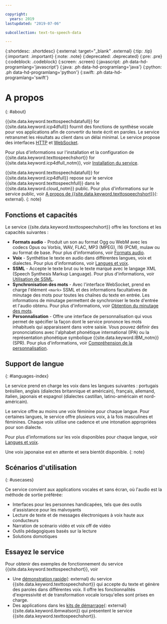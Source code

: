 ```yaml
---

copyright:
  years: 2019
lastupdated: "2019-07-06"

subcollection: text-to-speech-data

---
```


{:shortdesc: .shortdesc}
{:external: target="_blank" .external}
{:tip: .tip}
{:important: .important}
{:note: .note}
{:deprecated: .deprecated}
{:pre: .pre}
{:codeblock: .codeblock}
{:screen: .screen}
{:javascript: .ph data-hd-programlang='javascript'}
{:java: .ph data-hd-programlang='java'}
{:python: .ph data-hd-programlang='python'}
{:swift: .ph data-hd-programlang='swift'}

# A propos
{: #about}

{{site.data.keyword.texttospeechdatafull}} for {{site.data.keyword.icp4dfull}} fournit des fonctions de synthèse vocale pour vos applications afin de convertir du texte écrit en paroles. Le service retransmet les résultats au client dans un délai minimal. Le service propose des interfaces [HTTP](/docs/services/text-to-speech-data?topic=text-to-speech-data-usingHTTP) et [WebSocket](/docs/services/text-to-speech-data?topic=text-to-speech-data-usingWebSocket).

Pour plus d'informations sur l'installation et la configuration de {{site.data.keyword.texttospeechshort}} for {{site.data.keyword.icp4dfull_notm}}, voir [Installation du service](/docs/services/text-to-speech-data?topic=text-to-speech-data-install).

{{site.data.keyword.texttospeechdatafull}} for {{site.data.keyword.icp4dfull}} repose sur le service {{site.data.keyword.texttospeechfull}} dans le {{site.data.keyword.cloud_notm}} public. Pour plus d'informations sur le service public, voir [A propos de {{site.data.keyword.texttospeechshort}}](https://{DomainName}/docs/services/text-to-speech?topic=text-to-speech-about#about){: external}.
{: note}

## Fonctions et capacités

Le service {{site.data.keyword.texttospeechshort}} offre les fonctions et les capacités suivantes :

-   **Formats audio** - Produit un son au format Ogg ou WebM avec les codecs Opus ou Vorbis, WAV, FLAC, MP3 (MPEG), l16 (PCM), mulaw ou au format de base. Pour plus d'informations, voir [Formats audio](/docs/services/text-to-speech-data?topic=text-to-speech-data-audioFormats).
-   **Voix** - Synthétise le texte en audio dans différentes langues, voix et dialectes. Pour plus d'informations, voir [Langues et voix](/docs/services/text-to-speech-data?topic=text-to-speech-data-voices).
-   **SSML** - Accepte le texte brut ou le texte marqué avec le langage XML (Speech Synthesis Markup Language). Pour plus d'informations, voir [Utilisation de SSML](/docs/services/text-to-speech-data?topic=text-to-speech-data-ssml).
-   **Synchronisation des mots** - Avec l'interface WebSocket, prend en charge l'élément `<mark>` SSML et des informations facultatives de minutage des mots pour toutes les chaînes du texte en entrée. Les informations de minutage permettent de synchroniser le texte d'entrée et l'audio obtenu. Pour plus d'informations, voir [Obtention du minutage des mots](/docs/services/text-to-speech-data?topic=text-to-speech-data-timing).
-   **Personnalisation** - Offre une interface de personnalisation qui vous permet de spécifier la façon dont le service prononce les mots inhabituels qui apparaissent dans votre saisie. Vous pouvez définir des prononciations avec l'alphabet phonétique international (IPA) ou la représentation phonétique symbolique {{site.data.keyword.IBM_notm}} (SPR). Pour plus d'informations, voir [Compréhension de la personnalisation](/docs/services/text-to-speech-data?topic=text-to-speech-data-customIntro).

## Support de langue
{: #languages-index}

Le service prend en charge les voix dans les langues suivantes : portugais brésilien, anglais (dialectes britannique et américain), français, allemand, italien, japonais et espagnol (dialectes castillan, latino-américain et nord-américain).

Le service offre au moins une voix féminine pour chaque langue. Pour certaines langues, le service offre plusieurs voix, à la fois masculines et féminines. Chaque voix utilise une cadence et une intonation appropriées pour son dialecte.

Pour plus d'informations sur les voix disponibles pour chaque langue, voir [Langues et voix](/docs/services/text-to-speech-data?topic=text-to-speech-data-voices).

Une voix japonaise est en attente et sera bientôt disponible.
{: note}

## Scénarios d'utilisation
{: #usecases}

Ce service convient aux applications vocales et sans écran, où l'audio est la méthode de sortie préférée:

-   Interfaces pour les personnes handicapées, tels que des outils d'assistance pour les malvoyants
-   Lecture de texte et de messages électroniques à voix haute aux conducteurs
-   Narration de scénario vidéo et voix off de vidéo
-   Outils pédagogiques basés sur la lecture
-   Solutions domotiques

## Essayez le service

Pour obtenir des exemples de fonctionnement du service {{site.data.keyword.texttospeechshort}}, voir

-   Une [démonstration rapide](https://text-to-speech-demo.ng.bluemix.net/){: external} du service {{site.data.keyword.texttospeechshort}} qui accepte du texte et génère des paroles dans différentes voix. Il offre les fonctionnalités d'expressivité et de transformation vocale lorsqu'elles sont prises en charge.
-   Des applications dans les [kits de démarrage](http://www.ibm.com/watson/developercloud/starter-kits.html){: external} {{site.data.keyword.ibmwatson}} qui présentent le service {{site.data.keyword.texttospeechshort}}.
